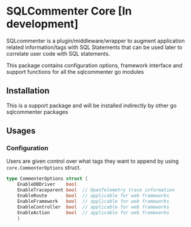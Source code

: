 # SQLCommenter Core  [In development]

SQLcommenter is a plugin/middleware/wrapper to augment application related information/tags with SQL Statements that can be used later to correlate user code with SQL statements.

This package contains configuration options, framework interface and support functions for all the sqlcommenter go modules

## Installation

This is a support package and will be installed indirectly by other go sqlcommenter packages

## Usages

### Configuration

Users are given control over what tags they want to append by using `core.CommenterOptions` struct.

```go
type CommenterOptions struct {
	EnableDBDriver    bool
	EnableTraceparent bool  // OpenTelemetry trace information
	EnableRoute       bool  // applicable for web frameworks
	EnableFramework   bool  // applicable for web frameworks
	EnableController  bool  // applicable for web frameworks
	EnableAction      bool  // applicable for web frameworks
	}
```


